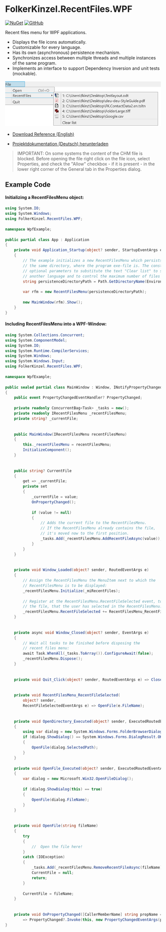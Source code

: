 # FolkerKinzel.RecentFiles.WPF
[![NuGet](https://img.shields.io/nuget/v/FolkerKinzel.RecentFiles.WPF)](https://www.nuget.org/packages/FolkerKinzel.RecentFiles.WPF/)
[![GitHub](https://img.shields.io/github/license/FolkerKinzel/RecentFiles.WPF)](https://github.com/FolkerKinzel/RecentFiles.WPF/blob/master/LICENSE)


Recent files menu for WPF applications.
* Displays the file icons automatically.
* Customizable for every language.
* Has its own (asynchronous) persistence mechanism.
* Synchronizes access between multiple threads and multiple instances of the same program.
* Implements an interface to support Dependency Inversion and unit tests (mockable).

![Screenshot](screenshot.png)



* [Download Reference (English)](https://github.com/FolkerKinzel/RecentFiles.WPF/blob/master/ProjectReference/1.4.0/FolkerKinzel.RecentFiles.WPF.Reference.en.chm)

* [Projektdokumentation (Deutsch) herunterladen](https://github.com/FolkerKinzel/RecentFiles.WPF/blob/master/ProjectReference/1.4.0/FolkerKinzel.RecentFiles.WPF.Doku.de.chm)

> IMPORTANT: On some systems the content of the CHM file is blocked. Before opening the file
>  right click on the file icon, select Properties, and check the "Allow" checkbox - if it 
> is present - in the lower right corner of the General tab in the Properties dialog.


## Example Code
#### Initializing a RecentFilesMenu object: 
```c#
using System.IO;
using System.Windows;
using FolkerKinzel.RecentFiles.WPF;

namespace WpfExample;

public partial class App : Application
{
    private void Application_Startup(object? sender, StartupEventArgs e)
    {
        // The example initializes a new RecentFilesMenu which persists its data in
        // the same directory, where the program exe-file is. The constructor has 
        // optional parameters to substitute the text "Clear list" to something in
        // another language and to control the maximum number of files to be displayed.
        string persistenceDirectoryPath = Path.GetDirectoryName(Environment.ProcessPath)!;

        var rfm = new RecentFilesMenu(persistenceDirectoryPath);

        new MainWindow(rfm).Show();
    }
}
```

#### Including RecentFilesMenu into a WPF-Window: 

```c#
using System.Collections.Concurrent;
using System.ComponentModel;
using System.IO;
using System.Runtime.CompilerServices;
using System.Windows;
using System.Windows.Input;
using FolkerKinzel.RecentFiles.WPF;

namespace WpfExample;

public sealed partial class MainWindow : Window, INotifyPropertyChanged
{
    public event PropertyChangedEventHandler? PropertyChanged;

    private readonly ConcurrentBag<Task> _tasks = new();
    private readonly IRecentFilesMenu _recentFilesMenu;
    private string? _currentFile;


    public MainWindow(IRecentFilesMenu recentFilesMenu)
    {
        this._recentFilesMenu = recentFilesMenu;
        InitializeComponent();
    }


    public string? CurrentFile
    {
        get => _currentFile;
        private set
        {
            _currentFile = value;
            OnPropertyChanged();

            if (value != null)
            {
                // Adds the current file to the RecentFilesMenu.
                // If the RecentFilesMenu already contains the file,
                // it's moved now to the first position.
                _tasks.Add(_recentFilesMenu.AddRecentFileAsync(value));
            }
        }
    }


    private void Window_Loaded(object? sender, RoutedEventArgs e)
    {
        // Assign the RecentFilesMenu the MenuItem next to which the 
        // RecentFilesMenu is to be displayed:
        _recentFilesMenu.Initialize(_miRecentFiles);

        // Register at the RecentFilesMenu.RecentFileSelected event, to open
        // the file, that the user has selected in the RecentFilesMenu:
        _recentFilesMenu.RecentFileSelected += RecentFilesMenu_RecentFileSelected;
    }


    private async void Window_Closed(object? sender, EventArgs e)
    {
        // Wait all tasks to be finished before disposing the
        // recent files menu:
        await Task.WhenAll(_tasks.ToArray()).ConfigureAwait(false);
        _recentFilesMenu.Dispose();
    }


    private void Quit_Click(object? sender, RoutedEventArgs e) => Close();


    private void RecentFilesMenu_RecentFileSelected(
        object? sender,
        RecentFileSelectedEventArgs e) => OpenFile(e.FileName);


    private void OpenDirectory_Executed(object? sender, ExecutedRoutedEventArgs e)
    {
        using var dialog = new System.Windows.Forms.FolderBrowserDialog();
        if (dialog.ShowDialog() == System.Windows.Forms.DialogResult.OK)
        {
            OpenFile(dialog.SelectedPath);
        }
    }

    private void OpenFile_Executed(object? sender, ExecutedRoutedEventArgs e)
    {
        var dialog = new Microsoft.Win32.OpenFileDialog();

        if (dialog.ShowDialog(this) == true)
        {
            OpenFile(dialog.FileName);
        }
    }


    private void OpenFile(string fileName)
    {
        try
        {
            //  Open the file here!
        }
        catch (IOException)
        {
            _tasks.Add(_recentFilesMenu.RemoveRecentFileAsync(fileName));
            CurrentFile = null;
            return;
        }

        CurrentFile = fileName;
    }


    private void OnPropertyChanged([CallerMemberName] string propName = "")
        => PropertyChanged?.Invoke(this, new PropertyChangedEventArgs(propName));
}
```


